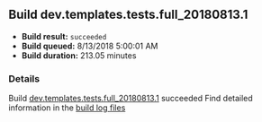 ## Build dev.templates.tests.full_20180813.1
- **Build result:** `succeeded`
- **Build queued:** 8/13/2018 5:00:01 AM
- **Build duration:** 213.05 minutes
### Details
Build [dev.templates.tests.full_20180813.1](https://winappstudio.visualstudio.com/web/build.aspx?pcguid=a4ef43be-68ce-4195-a619-079b4d9834c2&builduri=vstfs%3a%2f%2f%2fBuild%2fBuild%2f26107) succeeded
Find detailed information in the [build log files](https://uwpctdiags.blob.core.windows.net/buildlogs/dev.templates.tests.full_20180813.1_logs.zip)
